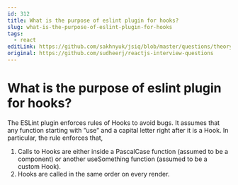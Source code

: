 ```yaml
---
id: 312
title: What is the purpose of eslint plugin for hooks?
slug: what-is-the-purpose-of-eslint-plugin-for-hooks
tags:
  - react
editLink: https://github.com/sakhnyuk/jsiq/blob/master/questions/theory/react/312.md
original: https://github.com/sudheerj/reactjs-interview-questions
---
```


# What is the purpose of eslint plugin for hooks?

The ESLint plugin enforces rules of Hooks to avoid bugs. It assumes that any function starting with ”use” and a capital letter right after it is a Hook. In particular, the rule enforces that,

1. Calls to Hooks are either inside a PascalCase function (assumed to be a component) or another useSomething function (assumed to be a custom Hook).
2. Hooks are called in the same order on every render.